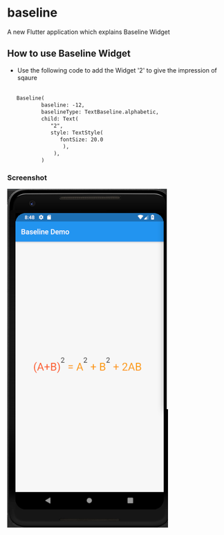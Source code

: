 # baseline

A new Flutter application which explains Baseline Widget

## How to use Baseline Widget

 - Use the following code to add the Widget '2' to give the impression of sqaure
 
 ```
 
    Baseline(
            baseline: -12,
            baselineType: TextBaseline.alphabetic,
            child: Text(
               "2",
               style: TextStyle(
                  fontSize: 20.0
                   ),
                ),
            )
 
 ```

### Screenshot

![](./screenshot/screen.png)
